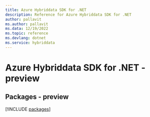 ```yaml
---
title: Azure Hybriddata SDK for .NET
description: Reference for Azure Hybriddata SDK for .NET
author: pallavit
ms.author: pallavit
ms.data: 12/19/2022
ms.topic: reference
ms.devlang: dotnet
ms.service: hybriddata
---
```

# Azure Hybriddata SDK for .NET - preview
## Packages - preview
[!INCLUDE [packages](hybriddata-index.md)]